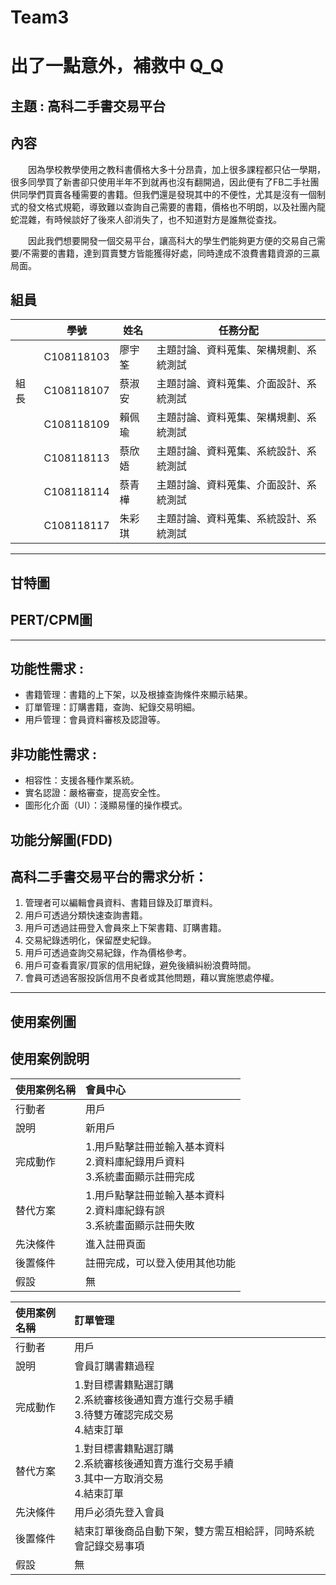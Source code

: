 # Team3
# 出了一點意外，補救中 Q_Q

## 主題 : 高科二手書交易平台

## 內容
　　因為學校教學使用之教科書價格大多十分昂貴，加上很多課程都只佔一學期，很多同學買了新書卻只使用半年不到就再也沒有翻開過，因此便有了FB二手社團供同學們買賣各種需要的書籍。但我們還是發現其中的不便性，尤其是沒有一個制式的發文格式規範，導致難以查詢自己需要的書籍，價格也不明朗，以及社團內龍蛇混雜，有時候談好了後來人卻消失了，也不知道對方是誰無從查找。

　　因此我們想要開發一個交易平台，讓高科大的學生們能夠更方便的交易自己需要/不需要的書籍，達到買賣雙方皆能獲得好處，同時達成不浪費書籍資源的三贏局面。

## 組員
||學號|姓名|任務分配|
|-|---|----|--------|
||C108118103|廖宇筌|主題討論、資料蒐集、架構規劃、系統測試|
|組長|C108118107|蔡淑安|主題討論、資料蒐集、介面設計、系統測試|
||C108118109|賴佩瑜|主題討論、資料蒐集、架構規劃、系統測試|
||C108118113|蔡欣娪|主題討論、資料蒐集、系統設計、系統測試|
||C108118114|蔡青樺|主題討論、資料蒐集、介面設計、系統測試|
||C108118117|朱彩琪|主題討論、資料蒐集、系統設計、系統測試|

---

## 甘特圖

## PERT/CPM圖

---

## 功能性需求 : 
+ 書籍管理：書籍的上下架，以及根據查詢條件來顯示結果。
+ 訂單管理：訂購書籍，查詢、紀錄交易明細。
+ 用戶管理：會員資料審核及認證等。

## 非功能性需求 :
- 相容性：支援各種作業系統。
- 實名認證：嚴格審查，提高安全性。
- 圖形化介面（UI）：淺顯易懂的操作模式。

## 功能分解圖(FDD)

## 高科二手書交易平台的需求分析：

1. 管理者可以編輯會員資料、書籍目錄及訂單資料。
2. 用戶可透過分類快速查詢書籍。
3. 用戶可透過註冊登入會員來上下架書籍、訂購書籍。
4. 交易紀錄透明化，保留歷史紀錄。
5. 用戶可透過查詢交易紀錄，作為價格參考。
6. 用戶可查看賣家/買家的信用紀錄，避免後續糾紛浪費時間。
7. 會員可透過客服投訴信用不良者或其他問題，藉以實施懲處停權。

---

## 使用案例圖

## 使用案例說明

|使用案例名稱|會員中心|
|:---|:---|
|行動者|用戶|
|說明|新用戶|
|完成動作|1.用戶點擊註冊並輸入基本資料</br>2.資料庫紀錄用戶資料</br>3.系統畫面顯示註冊完成|
|替代方案|1.用戶點擊註冊並輸入基本資料</br>2.資料庫紀錄有誤</br>3.系統畫面顯示註冊失敗|
|先決條件|進入註冊頁面|
|後置條件|註冊完成，可以登入使用其他功能|
|假設|無|

|使用案例名稱|訂單管理|
|:---|:---|
|行動者|用戶|
|說明|會員訂購書籍過程|
|完成動作|1.對目標書籍點選訂購</br>2.系統審核後通知賣方進行交易手續</br>3.待雙方確認完成交易</br>4.結束訂單|
|替代方案|1.對目標書籍點選訂購</br>2.系統審核後通知賣方進行交易手續</br>3.其中一方取消交易</br>4.結束訂單|
|先決條件|用戶必須先登入會員|
|後置條件|結束訂單後商品自動下架，雙方需互相給評，同時系統會記錄交易事項|
|假設|無|
